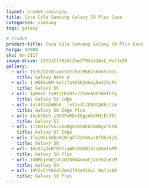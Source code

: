 ```yaml
---
layout: produk-casinghp
title: Coca Cola Samsung Galaxy S9 Plus Case
categories: samsung
tags: galaxy

# Produk
product-title: Coca Cola Samsung Galaxy S9 Plus Case
harga: 90000
sku: hn-2117
image-drive: 19Y2xCtY82dlZmm2T9XeX1AvL_HufJxE0
gallery:
  - url: 15zE2QOtDlomV5CE7RdlM6B7oKVeth1Js
    title: Galaxy Note 8
  - url: 1_HO6KuKM-6elifoXASE3m6my0eJ2AcPC
    title: Galaxy S6
  - url: 1p8exb_1yHYjtKzDtc72SdnA0h5BmfEfg
    title: Galaxy S6 Edge
  - url: 1yi4fGUGWbh6-_leVhv3l2DNOCQ8hLCzv
    title: Galaxy S6 Edge Plus
  - url: 1kcUJBoh_z903FmRDxIOgzWbOHHjEcTDt
    title: Galaxy S7
  - url: 1itOO1vFS5Jv6vDgRnmUUENJmAWy2nkFW
    title: Galaxy S7 Edge
  - url: 1fwjWxL4dGn0CBrgVlZ2vmSvcKfOSxEjS
    title: Galaxy S8
  - url: 1GvS7y2wNTBfYjqW8iDA5DI4cqVAdfmPR
    title: Galaxy S8 Plus
  - url: 1kBMbje0djVGvHZ8HW4nnoEjVdrh2aKcM
    title: Galaxy S9
  - url: 19Y2xCtY82dlZmm2T9XeX1AvL_HufJxE0
    title: Galaxy S9 Plus
---
```

